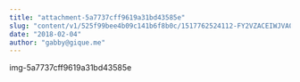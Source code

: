 ```yaml
---
title: "attachment-5a7737cff9619a31bd43585e"
slug: "content/v1/525f99bee4b09c141b6f8b0c/1517762524112-FY2VZACEIWJVA042YAAF/IMG_7271.jpg"
date: "2018-02-04"
author: "gabby@gique.me"
---
```


img-5a7737cff9619a31bd43585e